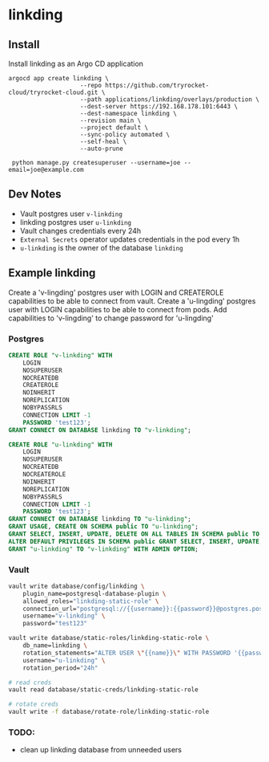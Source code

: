 # linkding

## Install

Install linkding as an Argo CD application

    argocd app create linkding \
                        --repo https://github.com/tryrocket-cloud/tryrocket-cloud.git \
                        --path applications/linkding/overlays/production \
                        --dest-server https://192.168.178.101:6443 \
                        --dest-namespace linkding \
                        --revision main \
                        --project default \
                        --sync-policy automated \
                        --self-heal \
                        --auto-prune

     python manage.py createsuperuser --username=joe --email=joe@example.com

## Dev Notes

- Vault postgres user `v-linkding`
- linkding postgres user `u-linkding`
- Vault changes credentials every 24h
- `External Secrets` operator updates credentials in the pod every 1h
- `u-linkding` is the owner of the database `linkding`


## Example linkding

Create a 'v-lingding' postgres user with LOGIN and CREATEROLE capabilities to be able to connect from vault.  Create a 'u-lingding' postgres user with LOGIN capabilities to be able to connect from pods. Add capabilities to 'v-lingding' to change password for 'u-lingding'

### Postgres

```sql
CREATE ROLE "v-linkding" WITH 
    LOGIN 
    NOSUPERUSER 
    NOCREATEDB 
    CREATEROLE 
    NOINHERIT 
    NOREPLICATION 
    NOBYPASSRLS 
    CONNECTION LIMIT -1 
    PASSWORD 'test123';
GRANT CONNECT ON DATABASE linkding TO "v-linkding";

CREATE ROLE "u-linkding" WITH
    LOGIN
    NOSUPERUSER 
    NOCREATEDB 
    NOCREATEROLE 
    NOINHERIT 
    NOREPLICATION 
    NOBYPASSRLS 
    CONNECTION LIMIT -1 
    PASSWORD 'test123';
GRANT CONNECT ON DATABASE linkding TO "u-linkding";
GRANT USAGE, CREATE ON SCHEMA public TO "u-linkding";
GRANT SELECT, INSERT, UPDATE, DELETE ON ALL TABLES IN SCHEMA public TO "u-linkding";
ALTER DEFAULT PRIVILEGES IN SCHEMA public GRANT SELECT, INSERT, UPDATE, DELETE ON TABLES TO "u-linkding";
GRANT "u-linkding" TO "v-linkding" WITH ADMIN OPTION;
```

### Vault
```sh
vault write database/config/linkding \
    plugin_name=postgresql-database-plugin \
    allowed_roles="linkding-static-role" \
    connection_url="postgresql://{{username}}:{{password}}@postgres.postgres-16.svc.cluster.local:5432/linkding?sslmode=disable" \
    username="v-linkding" \
    password="test123"

vault write database/static-roles/linkding-static-role \
    db_name=linkding \
    rotation_statements="ALTER USER \"{{name}}\" WITH PASSWORD '{{password}}';" \
    username="u-linkding" \
    rotation_period="24h"

# read creds
vault read database/static-creds/linkding-static-role

# rotate creds
vault write -f database/rotate-role/linkding-static-role
```

### TODO:

- clean up linkding database from unneeded users
